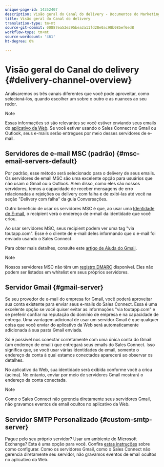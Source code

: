 ```yaml
---
unique-page-id: 14352407
description: Visão geral do Canal do delivery - Documentos do Marketing - Documentação do produto
title: Visão geral do Canal do delivery
translation-type: tm+mt
source-git-commit: 00887ea53e395bea3a11fd28e0ac98b085ef6ed8
workflow-type: tm+mt
source-wordcount: '461'
ht-degree: 0%

---
```



# Visão geral do Canal do delivery {#delivery-channel-overview}

Analisaremos os três canais diferentes que você pode aproveitar, como selecioná-los, quando escolher um sobre o outro e as nuances ao seu redor.

>[!NOTE]
>
>Essas informações só são relevantes se você estiver enviando seus emails do [aplicativo da Web](http://toutapp.com/login). Se você estiver usando o Sales Connect no Gmail ou Outlook, seus e-mails serão entregues por meio desses servidores de e-mail.

## Servidores de e-mail MSC (padrão) {#msc-email-servers-default}

Por padrão, esse método será selecionado para o delivery de seus emails. Os servidores de email MSC são uma excelente opção para usuários que não usam o Gmail ou o Outlook. Além disso, como eles são nossos servidores, temos a capacidade de receber mensagens de erro relacionadas a rejeições ou delivery com falha e de exibi-las até você na seção &quot;Delivery com falha&quot; da guia Conversações.

Outro benefício de usar os servidores MSC é que, ao usar uma [Identidade de E-mail](https://help.toutapp.com/hc/en-us/articles/215371427), o recipient verá o endereço de e-mail da identidade que você criou.

Ao usar servidores MSC, seus recipient podem ver uma tag &quot;via toutapp.com&quot;. Esse é o cliente de e-mail deles informando que o e-mail foi enviado usando o Sales Connect.

Para obter mais detalhes, consulte este [artigo de Ajuda do Gmail](https://support.google.com/mail/answer/1311182?hl=en).

>[!NOTE]
>
>Nossos servidores MSC não têm um [registro DMARC](https://dmarc.org/) disponível. Eles não podem ser listados em whitelist em seus próprios servidores.

## Servidor Gmail {#gmail-server}

Se seu provedor de e-mail do empresa for Gmail, você poderá aproveitar sua conta existente para enviar seus e-mails do Sales Connect. Essa é uma excelente opção se você quiser evitar as informações &quot;via toutapp.com&quot; e se preferir confiar na reputação do domínio de empresa e na capacidade de entrega. Uma vantagem adicional de usar um servidor Gmail é que qualquer coisa que você enviar do aplicativo da Web será automaticamente adicionada à sua pasta Gmail enviada.

Só é possível nos conectar corretamente com uma única conta do Gmail (um endereço de email) que entregará seus emails do Sales Connect. Isso significa que, se você usar várias identidades de email, somente o endereço da conta à qual estamos conectados aparecerá ao observar os detalhes.

No aplicativo da Web, sua identidade será exibida conforme você a criou (acima). No entanto, enviar por meio de servidores Gmail mostrará o endereço da conta conectada.

>[!NOTE]
>
>Como o Sales Connect não gerencia diretamente seus servidores Gmail, não gravamos eventos de email ocultos no aplicativo da Web.

## Servidor SMTP Personalizado {#custom-smtp-server}

Pague pelo seu próprio servidor? Usar um ambiente do Microsoft Exchange? Esta é uma opção para você. Confira [estas instruções](http://docs.marketo.com/x/zYTS) sobre como configurar. Como os servidores Gmail, como o Sales Connect não gerencia diretamente seu servidor, não gravamos eventos de email ocultos no aplicativo da Web.

